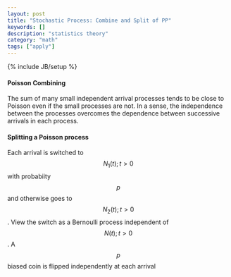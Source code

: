 ```yaml
---
layout: post
title: "Stochastic Process: Combine and Split of PP"
keywords: [] 
description: "statistics theory"
category: "math"
tags: ["apply"]
---
```

{% include JB/setup %}

#### Poisson Combining
The sum of many small independent arrival processes tends to be close to Poisson
even if the small processes are not.  In a sense, the independence between the
processes overcomes the dependence between successive arrivals in each process.

#### Splitting a Poisson process
Each arrival is switched to $${N_1(t);t>0}$$ with probabiity $$p$$ and otherwise
goes to $${N_2(t);t>0}$$.  View the switch as a Bernoulli process independent of
$${N(t);t>0}$$. A $$p$$ biased coin is flipped independently at each arrival

